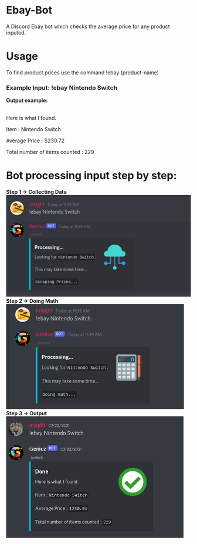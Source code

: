 # Ebay-Bot
A Discord Ebay bot which checks the average price for any product inputed. 

<h1>Usage</h1>
To find product prices use the command !ebay (product-name)
<h3>Example Input: !ebay Nintendo Switch</h3>
<b>Output example:</b>
<br><br>
  <p>Here is what I found.</p>
  <p>Item : Nintendo Switch</p>
  <p>Average Price : $230.72</p>
  <p>Total number of items counted : 229</p>

<h1>Bot processing input step by step:</h1>
<b>Step 1 -> Collecting Data</b>
<img src="/imgs/1.png">
<b>Step 2 -> Doing Math</b>
<img src="/imgs/2.png">
<b>Step 3 -> Output</b>
<img src="/imgs/3.png">

